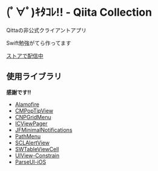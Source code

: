 # (ﾟ∀ﾟ)ｷﾀｺﾚ!! - Qiita Collection

Qittaの非公式クライアントアプリ

Swift勉強がてら作ってます

[ストアで配信中](https://itunes.apple.com/jp/app/id973532800?mt=8&uo=4)

## 使用ライブラリ

**感謝です!!**

* [Alamofire](https://github.com/Alamofire/Alamofire)  
* [CMPopTipView](https://github.com/chrismiles/CMPopTipView)  
* [CNPGridMenu](https://github.com/carsonperrotti/CNPGridMenu)  
* [ICViewPager](https://github.com/iltercengiz/ICViewPager)  
* [JFMinimalNotifications](https://github.com/atljeremy/JFMinimalNotifications)  
* [PathMenu](https://github.com/pixyzehn/PathMenu)
* [SCLAlertView](https://github.com/dogo/SCLAlertView)  
* [SWTableViewCell](https://github.com/CEWendel/SWTableViewCell)  
* [UIView-Constrain](https://github.com/ShingoFukuyama/UIView-Constraint)  
* [ParseUI-iOS](https://github.com/ParsePlatform/ParseUI-iOS)
